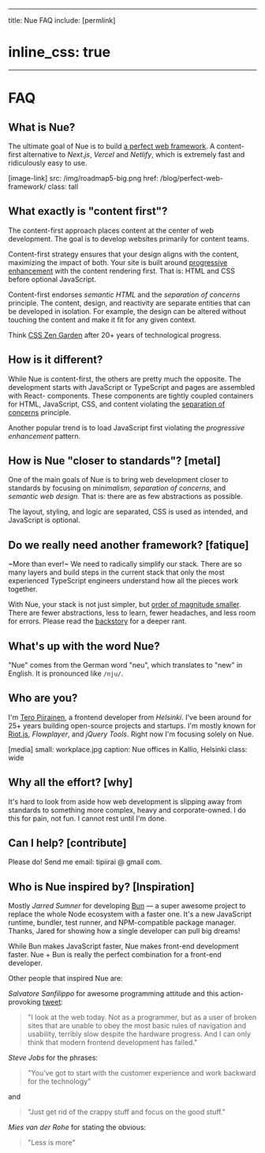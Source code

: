 
---
title: Nue FAQ
include: [permlink]
# inline_css: true
---

# FAQ

## What is Nue?
The ultimate goal of Nue is to build [a perfect web framework](/blog/perfect-web-framework/). A content-first alternative to *Next.js*, *Vercel* and *Netlify*, which is extremely fast and ridiculously easy to use.

[image-link]
  src: /img/roadmap5-big.png
  href: /blog/perfect-web-framework/
  class: tall


## What exactly is "content first"?
The content-first approach places content at the center of web development. The goal is to develop websites primarily for content teams.

Content-first strategy ensures that your design aligns with the content, maximizing the impact of both. Your site is built around [progressive enhancement](//en.wikipedia.org/wiki/Progressive_enhancement) with the content rendering first. That is: HTML and CSS before optional JavaScript.

Content-first endorses _semantic HTML_ and the _separation of concerns_ principle. The content, design, and reactivity are separate entities that can be developed in isolation. For example, the design can be altered without touching the content and make it fit for any given context.

Think [CSS Zen Garden](//en.wikipedia.org/wiki/CSS_Zen_Garden) after 20+ years of technological progress.


## How is it different?
While Nue is content-first, the others are pretty much the opposite. The development starts with JavaScript or TypeScript and pages are assembled with React- components. These components are tightly coupled containers for HTML, JavaScript, CSS, and content violating the [separation of concerns](//en.wikipedia.org/wiki/Separation_of_concerns) principle.

Another popular trend is to load JavaScript first violating the _progressive enhancement_ pattern.


## How is Nue "closer to standards"? [metal]
One of the main goals of Nue is to bring web development closer to standards by focusing on *minimalism*, *separation of concerns*, and *semantic web design*. That is: there are as few abstractions as possible.

The layout, styling, and logic are separated, CSS is used as intended, and JavaScript is optional.


## Do we really need another framework? [fatique]
~More than ever!~ We need to radically simplify our stack. There are so many layers and build steps in the current stack that only the most experienced TypeScript engineers understand how all the pieces work together.

With Nue, your stack is not just simpler, but [order of magnitude smaller](/docs/why-nue/closer-to-standards.html). There are fewer abstractions, less to learn, fewer headaches, and less room for errors. Please read the [backstory](/blog/backstory/) for a deeper rant.


## What's up with the word Nue?
"Nue" comes from the German word "neu", which translates to "new" in English. It is pronounced like `/nju/`.


## Who are you?
I'm [Tero Piirainen](//twitter.com/tipiirai), a frontend developer from *Helsinki*. I've been around for 25+ years building open-source projects and startups. I'm mostly known for [Riot.js](//riot.js.org/), *Flowplayer*, and *jQuery Tools*. Right now I'm focusing solely on Nue.


[media]
  small: workplace.jpg
  caption: Nue offices in Kallio, Helsinki
  class: wide



## Why all the effort? [why]
It's hard to look from aside how web development is slipping away from standards to something more complex, heavy and corporate-owned. I do this for pain, not fun. I cannot rest until I'm done.


## Can I help? [contribute]
Please do! Send me email: tipiirai @ gmail com.



## Who is Nue inspired by? [Inspiration]
Mostly *Jarred Sumner* for developing [Bun](//bun.sh) — a super awesome project to replace the whole Node ecosystem with a faster one. It's a new JavaScript runtime, bundler, test runner, and NPM-compatible package manager. Thanks, Jared for showing how a single developer can pull big dreams!

While Bun makes JavaScript faster, Nue makes front-end development faster. Nue + Bun is really the perfect combination for a front-end developer.

Other people that inspired Nue are:

*Salvatore Sanfilippo* for awesome programming attitude and this action-provoking [tweet][antirez]:

> "I look at the web today. Not as a programmer, but as a user of broken sites that are unable to obey the most basic rules of navigation and usability, terribly slow despite the hardware progress. And I can only think that modern frontend development has failed."

*Steve Jobs* for the phrases:

> "You’ve got to start with the customer experience and work backward for the technology"

and

> "Just get rid of the crappy stuff and focus on the good stuff."

*Mies van der Rohe* for stating the obvious:

> "Less is more"

[antirez]: //twitter.com/antirez/status/1378272801522597888


